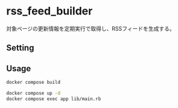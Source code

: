 # rss_feed_builder

対象ページの更新情報を定期実行で取得し、RSSフィードを生成する。

## Setting


## Usage

```bash
docker compose build
```

```bash
docker compose up -d
docker compose exec app lib/main.rb
```
